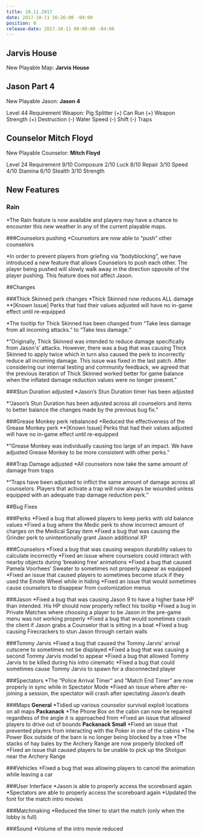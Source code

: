 ```yaml
---
title: 10.11.2017
date: 2017-10-11 16:26:00 -04:00
position: 0
release-date: 2017-10-11 00:00:00 -04:00
---
```


## Jarvis House

New Playable Map: **Jarvis House**



## Jason Part 4
New Playable Jason: **Jason 4**

Level 44 Requirement 
Weapon: Pig Splitter
(+) Can Run
(+) Weapon Strength
(+) Destruction
(-) Water Speed 
(-) Shift
(-) Traps	



## Counselor Mitch Floyd

New Playable Counselor: **Mitch Floyd**

Level 24 Requirement
9/10 Composure
2/10 Luck
8/10 Repair
3/10 Speed
4/10 Stamina
6/10 Stealth
3/10 Strength












## New Features
### Rain
*The Rain feature is now available and players may have a chance to encounter this new weather in any of the current playable maps.

###Counselors pushing
*Counselors are now able to “push” other counselors
 
*In order to prevent players from griefing via “bodyblocking”, we have introduced a new feature that allows Counselors to push each other. The player being pushed will slowly walk away in the direction opposite of the player pushing. This feature does not affect Jason.

##Changes

###Thick Skinned perk changes
*Thick Skinned now reduces ALL damage
**[Known Issue] Perks that had their values adjusted will have no in-game effect until re-equipped

*The tooltip for Thick Skinned has been changed from “Take less damage from all incoming attacks.” to “Take less damage.“

*“Originally, Thick Skinned was intended to reduce damage specifically from Jason's’ attacks. However, there was a bug that was causing Thick Skinned to apply twice which in turn also caused the perk to incorrectly reduce all incoming damage. This issue was fixed in the last patch. After considering our internal testing and community feedback, we agreed that the previous iteration of Thick Skinned worked better for game balance when the inflated damage reduction values were no longer present.” 

###Stun Duration adjusted
*Jason’s Stun Duration timer has been adjusted

*“Jason’s Stun Duration has been adjusted across all counselors and items to better balance the changes made by the previous bug fix.”

###Grease Monkey perk rebalanced
*Reduced the effectiveness of the Grease Monkey perk
**[Known Issue] Perks that had their values adjusted will have no in-game effect until re-equipped

*“Grease Monkey was individually causing too large of an impact. We have adjusted Grease Monkey to be more consistent with other perks.”


###Trap Damage adjusted
*All counselors now take the same amount of damage from traps

*“Traps have been adjusted to inflict the same amount of damage across all counselors. Players that activate a trap will now always be wounded unless equipped with an adequate trap damage reduction perk.”

##Bug Fixes

###Perks
*Fixed a bug that allowed players to keep perks with old balance values
*Fixed a bug where the Medic perk to show incorrect amount of charges on the Medical Spray item
*Fixed a bug that was causing the Grinder perk to unintentionally grant Jason additional XP

	
###Counselors
*Fixed a bug that was causing weapon durability values to calculate incorrectly
*Fixed an issue where counselors could interact with nearby objects during ‘breaking free’ animations
*Fixed a bug that caused Pamela Voorhees’ Sweater to sometimes not properly appear as equipped
*Fixed an issue that caused players to sometimes become stuck if they used the Emote Wheel while in hiding
*Fixed an issue that would sometimes cause counselors to disappear from customization menus

###Jason
*Fixed a bug that was causing Jason 9 to have a higher base HP than intended. His HP should now properly reflect his tooltip
*Fixed a bug in Private Matches where choosing a player to be Jason in the pre-game menu was not working properly
*Fixed a bug that would sometimes crash the client if Jason grabs a Counselor that is sitting in a boat 
*Fixed a bug causing Firecrackers to stun Jason through certain walls

###Tommy Jarvis
*Fixed a bug that caused the Tommy Jarvis’ arrival cutscene to sometimes not be displayed
*Fixed a bug that was causing a second Tommy Jarvis model to appear
*Fixed a bug that allowed Tommy Jarvis to be killed during his intro cinematic
*Fixed a bug that could sometimes cause Tommy Jarvis to spawn for a disconnected player

###Spectators
*The “Police Arrival Timer” and “Match End Timer” are now properly in sync while in Spectator Mode
*Fixed an issue where after re-joining a session, the spectator will crash after spectating Jason’s death

###Maps
**General**
*Tidied up various counselor survival exploit locations on all maps
**Packanack**
*The Phone Box on the cabin can now be repaired regardless of the angle it is approached from
*Fixed an issue that allowed players to drive out of bounds 
**Packanack Small**
*Fixed an issue that prevented players from interacting with the Poker in one of the cabins
*The Power Box outside of the barn is no longer being blocked by a tree
*The stacks of hay bales by the Archery Range are now properly blocked off
*Fixed an issue that caused players to be unable to pick up the Shotgun near the Archery Range 

###Vehicles
*Fixed a bug that was allowing players to cancel the animation while leaving a car

###User Interface
*Jason is able to properly access the scoreboard again
*Spectators are able to properly access the scoreboard again
*Updated the font for the match intro movies

###Matchmaking
*Reduced the timer to start the match (only when the lobby is full)

###Sound
*Volume of the intro movie reduced
